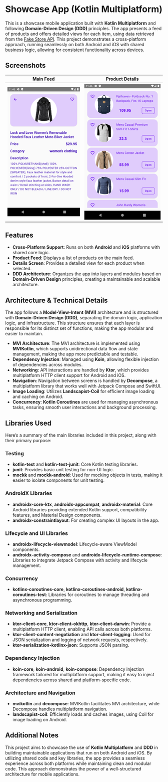# Showcase App (Kotlin Multiplatform)

This is a showcase mobile application built with **Kotlin Multiplatform** and following **Domain-Driven Design (DDD)** principles. The app presents a feed of products and offers detailed views for each item, using data retrieved from the [Fake Store API](https://fakestoreapi.com/). This project demonstrates a cross-platform approach, running seamlessly on both Android and iOS with shared business logic, allowing for consistent functionality across devices.

## Screenshots

| Main Feed                                           | Product Details                                           |
|-----------------------------------------------------|-----------------------------------------------------------|
| ![Main Feed](screenshots/Screenshot_1730018797.png) | ![Product Details](screenshots/Screenshot_1730018802.png) |

## Features

- **Cross-Platform Support**: Runs on both **Android** and **iOS** platforms with shared core logic.
- **Product Feed**: Displays a list of products on the main feed.
- **Details Screen**: Provides a detailed view for each product when selected.
- **DDD Architecture**: Organizes the app into layers and modules based on **Domain-Driven Design** principles, creating a maintainable and scalable architecture.

## Architecture & Technical Details

The app follows a **Model-View-Intent (MVI)** architecture and is structured with **Domain-Driven Design (DDD)**, separating the domain logic, application logic, and infrastructure. This structure ensures that each layer is responsible for its distinct set of functions, making the app modular and easier to maintain.

- **MVI Architecture**: The MVI architecture is implemented using **MVIKotlin**, which supports unidirectional data flow and state management, making the app more predictable and testable.
- **Dependency Injection**: Managed using **Koin**, allowing flexible injection of dependencies across modules.
- **Networking**: API interactions are handled by **Ktor**, which provides multiplatform HTTP client support for Android and iOS.
- **Navigation**: Navigation between screens is handled by **Decompose**, a multiplatform library that works well with Jetpack Compose and SwiftUI.
- **Image Loading**: Utilizes **Landscapist-Coil** for efficient image loading and caching on Android.
- **Concurrency**: **Kotlin Coroutines** are used for managing asynchronous tasks, ensuring smooth user interactions and background processing.

## Libraries Used

Here’s a summary of the main libraries included in this project, along with their primary purpose:

### Testing
- **kotlin-test** and **kotlin-test-junit**: Core Kotlin testing libraries.
- **junit**: Provides basic unit testing for non-UI logic.
- **mockk** and **mockk-android**: Used for mocking objects in tests, making it easier to isolate components for unit testing.

### AndroidX Libraries
- **androidx-core-ktx**, **androidx-appcompat**, **androidx-material**: Core Android libraries providing extended Kotlin support, compatibility features, and Material Design components.
- **androidx-constraintlayout**: For creating complex UI layouts in the app.

### Lifecycle and UI Libraries
- **androidx-lifecycle-viewmodel**: Lifecycle-aware ViewModel components.
- **androidx-activity-compose** and **androidx-lifecycle-runtime-compose**: Libraries to integrate Jetpack Compose with activity and lifecycle management.

### Concurrency
- **kotlinx-coroutines-core**, **kotlinx-coroutines-android**, **kotlinx-coroutines-test**: Libraries for coroutines to manage threading and asynchronous programming.

### Networking and Serialization
- **ktor-client-core**, **ktor-client-okhttp**, **ktor-client-darwin**: Provide a multiplatform HTTP client, enabling API calls across both platforms.
- **ktor-client-content-negotiation** and **ktor-client-logging**: Used for JSON serialization and logging of network requests, respectively.
- **ktor-serialization-kotlinx-json**: Supports JSON parsing.

### Dependency Injection
- **koin-core**, **koin-android**, **koin-compose**: Dependency injection framework tailored for multiplatform support, making it easy to inject dependencies across shared and platform-specific code.

### Architecture and Navigation
- **mvikotlin** and **decompose**: MVIKotlin facilitates MVI architecture, while Decompose handles multiplatform navigation.
- **landscapist-coil**: Efficiently loads and caches images, using Coil for image loading on Android.

## Additional Notes

This project aims to showcase the use of **Kotlin Multiplatform** and **DDD** in building maintainable applications that run on both Android and iOS. By utilizing shared code and key libraries, the app provides a seamless experience across both platforms while maintaining clean and modular code. This approach demonstrates the power of a well-structured architecture for mobile applications.
